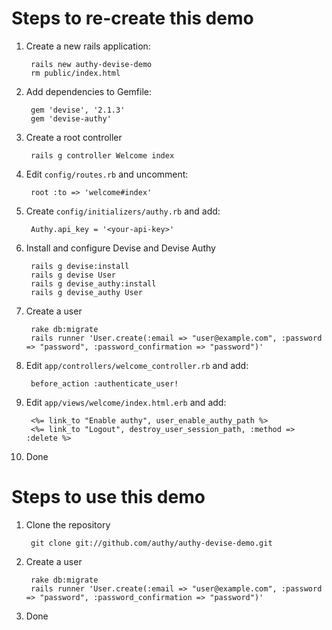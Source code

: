 # Steps to re-create this demo

1. Create a new rails application:  

        rails new authy-devise-demo
        rm public/index.html

2. Add dependencies to Gemfile:

        gem 'devise', '2.1.3'
        gem 'devise-authy'

3. Create a root controller

        rails g controller Welcome index

4. Edit `config/routes.rb` and uncomment:

        root :to => 'welcome#index'

5. Create `config/initializers/authy.rb` and add:

        Authy.api_key = '<your-api-key>'

6. Install and configure Devise and Devise Authy

        rails g devise:install
        rails g devise User
        rails g devise_authy:install
        rails g devise_authy User

7. Create a user

	    rake db:migrate
		rails runner 'User.create(:email => "user@example.com", :password => "password", :password_confirmation => "password")'


8. Edit `app/controllers/welcome_controller.rb` and add:

	    before_action :authenticate_user!


9. Edit `app/views/welcome/index.html.erb` and add:

	    <%= link_to "Enable authy", user_enable_authy_path %>
	    <%= link_to "Logout", destroy_user_session_path, :method => :delete %>


10. Done 


# Steps to use this demo

1. Clone the repository

		git clone git://github.com/authy/authy-devise-demo.git

2. Create a user

	    rake db:migrate
		rails runner 'User.create(:email => "user@example.com", :password => "password", :password_confirmation => "password")'

3. Done

